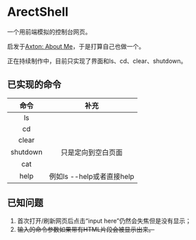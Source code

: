 # ArectShell

一个用前端模拟的控制台网页。

启发于[Axton: About Me](https://axton.cc/)，于是打算自己也做一个。

正在持续制作中，目前只实现了界面和ls、cd、clear、shutdown。

## 已实现的命令

|命令|补充|
|:---:|:---:|
|ls||
|cd||
|clear||
|shutdown|只是定向到空白页面|
|cat||
|help|例如ls --help或者直接help|

## 已知问题

1. 首次打开/刷新网页后点击“input here”仍然会失焦但是没有显示；
2. ~~输入的命令参数如果带有HTML片段会被显示出来。~~

